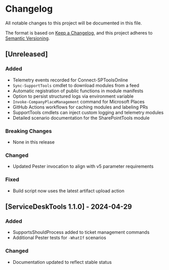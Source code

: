 # Changelog

All notable changes to this project will be documented in this file.

The format is based on [Keep a Changelog](https://keepachangelog.com/en/1.0.0/), and this project adheres to [Semantic Versioning](https://semver.org/spec/v2.0.0.html).

## [Unreleased]
### Added
- Telemetry events recorded for Connect-SPToolsOnline
- `Sync-SupportTools` cmdlet to download modules from a feed
- Automatic registration of public functions in module manifests
- Option to persist structured logs via environment variable
- `Invoke-CompanyPlaceManagement` command for Microsoft Places
- GitHub Actions workflows for caching modules and labeling PRs
- SupportTools cmdlets can inject custom logging and telemetry modules
- Detailed scenario documentation for the SharePointTools module
### Breaking Changes
- None in this release

### Changed
- Updated Pester invocation to align with v5 parameter requirements

### Fixed
- Build script now uses the latest artifact upload action

## [ServiceDeskTools 1.1.0] - 2024-04-29
### Added
- SupportsShouldProcess added to ticket management commands
- Additional Pester tests for `-WhatIf` scenarios
### Changed
- Documentation updated to reflect stable status

